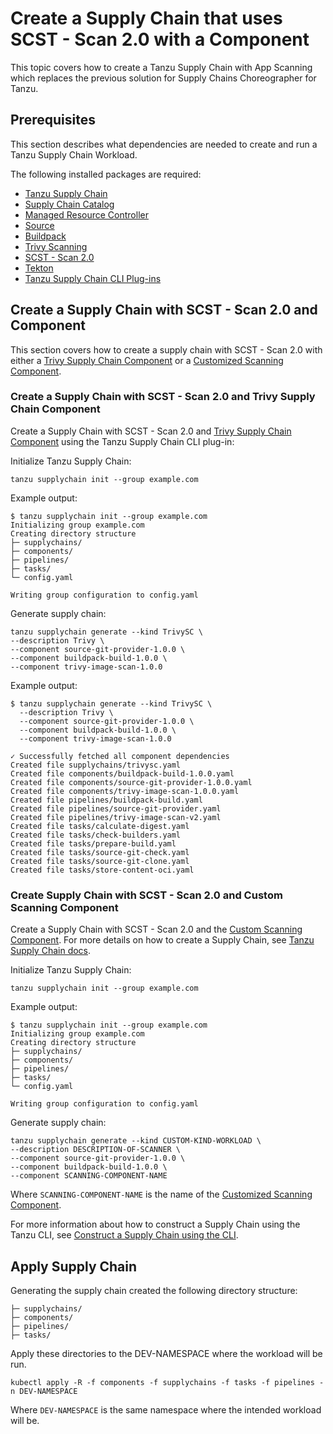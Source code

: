 # Create a Supply Chain that uses SCST - Scan 2.0 with a Component

This topic covers how to create a Tanzu Supply Chain with App Scanning which replaces the previous
solution for Supply Chains Choreographer for Tanzu.

## <a id="prerequisites"></a> Prerequisites

This section describes what dependencies are needed to create and run a Tanzu Supply Chain Workload.

The following installed packages are required:

- [Tanzu Supply Chain](../../supply-chain/platform-engineering/how-to/installing-supply-chain/about.hbs.md)
- [Supply Chain Catalog](../../supply-chain/platform-engineering/how-to/installing-supply-chain/about.hbs.md)
- [Managed Resource Controller](../../supply-chain/platform-engineering/how-to/installing-supply-chain/about.hbs.md)
- [Source](../../supply-chain/reference/catalog/about.hbs.md#source-git-provider)
- [Buildpack](../../supply-chain/reference/catalog/about.hbs.md#buildpack-build)
- [Trivy Scanning](../../supply-chain/reference/catalog/about.hbs.md#trivy-image-scan)
- [SCST - Scan 2.0](../install-app-scanning.hbs.md)
- [Tekton](../../tekton/install-tekton.hbs.md)
- [Tanzu Supply Chain CLI Plug-ins](../../supply-chain/platform-engineering/how-to/install-the-cli.hbs.md)

## <a id="supply-chain-scan-2.0"></a> Create a Supply Chain with SCST - Scan 2.0 and Component

This section covers how to create a supply chain with SCST - Scan 2.0 with either a [Trivy Supply Chain Component](./setup-supply-chain-component.hbs.md#install-trivy-sc) or a [Customized Scanning Component](./setup-supply-chain-component.hbs.md#customize-scan-component).

### <a id="scan-2.0-and-trivy"></a> Create a Supply Chain with SCST - Scan 2.0 and Trivy Supply Chain Component

Create a Supply Chain with SCST - Scan 2.0 and [Trivy Supply Chain Component](./setup-supply-chain-component.hbs.md#install-trivy-sc) using the Tanzu Supply Chain CLI plug-in:

  Initialize Tanzu Supply Chain:

  ```console
  tanzu supplychain init --group example.com
  ```

  Example output:

  ```console
  $ tanzu supplychain init --group example.com
  Initializing group example.com
  Creating directory structure
  ├─ supplychains/
  ├─ components/
  ├─ pipelines/
  ├─ tasks/
  └─ config.yaml

  Writing group configuration to config.yaml
  ```

  Generate supply chain:

  ```console
  tanzu supplychain generate --kind TrivySC \
  --description Trivy \
  --component source-git-provider-1.0.0 \
  --component buildpack-build-1.0.0 \
  --component trivy-image-scan-1.0.0
  ```

  Example output:

  ```console
  $ tanzu supplychain generate --kind TrivySC \
    --description Trivy \
    --component source-git-provider-1.0.0 \
    --component buildpack-build-1.0.0 \
    --component trivy-image-scan-1.0.0

  ✓ Successfully fetched all component dependencies
  Created file supplychains/trivysc.yaml
  Created file components/buildpack-build-1.0.0.yaml
  Created file components/source-git-provider-1.0.0.yaml
  Created file components/trivy-image-scan-1.0.0.yaml
  Created file pipelines/buildpack-build.yaml
  Created file pipelines/source-git-provider.yaml
  Created file pipelines/trivy-image-scan-v2.yaml
  Created file tasks/calculate-digest.yaml
  Created file tasks/check-builders.yaml
  Created file tasks/prepare-build.yaml
  Created file tasks/source-git-check.yaml
  Created file tasks/source-git-clone.yaml
  Created file tasks/store-content-oci.yaml
  ```

### <a id="scan-2.0-and-custom-scanning"></a> Create Supply Chain with SCST - Scan 2.0 and Custom Scanning Component

Create a Supply Chain with SCST - Scan 2.0 and the [Custom Scanning Component](./setup-supply-chain-component.hbs.md#customize-scan-component).
For more details on how to create a Supply Chain, see [Tanzu Supply Chain docs](../../supply-chain/platform-engineering/tutorials/my-first-supply-chain.hbs.md).

Initialize Tanzu Supply Chain:

```console
tanzu supplychain init --group example.com
```

Example output:

```console
$ tanzu supplychain init --group example.com
Initializing group example.com
Creating directory structure
├─ supplychains/
├─ components/
├─ pipelines/
├─ tasks/
└─ config.yaml

Writing group configuration to config.yaml
```

Generate supply chain:

```console
tanzu supplychain generate --kind CUSTOM-KIND-WORKLOAD \
--description DESCRIPTION-OF-SCANNER \
--component source-git-provider-1.0.0 \
--component buildpack-build-1.0.0 \
--component SCANNING-COMPONENT-NAME
```

Where `SCANNING-COMPONENT-NAME` is the name of the [Customized Scanning Component](./setup-supply-chain-component.hbs.md#customize-scan-component).

For more information about how to construct a Supply Chain using the Tanzu CLI, see [Construct a Supply Chain using the CLI](../../supply-chain/platform-engineering/how-to/supply-chain-authoring/construct-with-cli.hbs.md).

## <a id="apply-supply-chain"></a> Apply Supply Chain

Generating the supply chain created the following directory structure:

  ```console
  ├─ supplychains/
  ├─ components/
  ├─ pipelines/
  ├─ tasks/
  ```

Apply these directories to the DEV-NAMESPACE where the workload will be run.

```console
kubectl apply -R -f components -f supplychains -f tasks -f pipelines -n DEV-NAMESPACE
```

Where  `DEV-NAMESPACE` is the same namespace where the intended workload will be.
